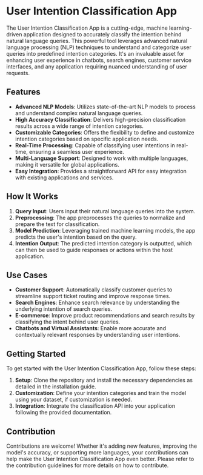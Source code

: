 # User Intention Classification App

The User Intention Classification App is a cutting-edge, machine learning-driven application designed to accurately classify the intention behind natural language queries. This powerful tool leverages advanced natural language processing (NLP) techniques to understand and categorize user queries into predefined intention categories. It's an invaluable asset for enhancing user experience in chatbots, search engines, customer service interfaces, and any application requiring nuanced understanding of user requests.

## Features

- **Advanced NLP Models**: Utilizes state-of-the-art NLP models to process and understand complex natural language queries.
- **High Accuracy Classification**: Delivers high-precision classification results across a wide range of intention categories.
- **Customizable Categories**: Offers the flexibility to define and customize intention categories based on specific application needs.
- **Real-Time Processing**: Capable of classifying user intentions in real-time, ensuring a seamless user experience.
- **Multi-Language Support**: Designed to work with multiple languages, making it versatile for global applications.
- **Easy Integration**: Provides a straightforward API for easy integration with existing applications and services.

## How It Works

1. **Query Input**: Users input their natural language queries into the system.
2. **Preprocessing**: The app preprocesses the queries to normalize and prepare the text for classification.
3. **Model Prediction**: Leveraging trained machine learning models, the app predicts the user's intention based on the query.
4. **Intention Output**: The predicted intention category is outputted, which can then be used to guide responses or actions within the host application.

## Use Cases

- **Customer Support**: Automatically classify customer queries to streamline support ticket routing and improve response times.
- **Search Engines**: Enhance search relevance by understanding the underlying intention of search queries.
- **E-commerce**: Improve product recommendations and search results by classifying the intent behind user queries.
- **Chatbots and Virtual Assistants**: Enable more accurate and contextually relevant responses by understanding user intentions.

## Getting Started

To get started with the User Intention Classification App, follow these steps:

1. **Setup**: Clone the repository and install the necessary dependencies as detailed in the installation guide.
2. **Customization**: Define your intention categories and train the model using your dataset, if customization is needed.
3. **Integration**: Integrate the classification API into your application following the provided documentation.

## Contribution

Contributions are welcome! Whether it's adding new features, improving the model's accuracy, or supporting more languages, your contributions can help make the User Intention Classification App even better. Please refer to the contribution guidelines for more details on how to contribute.
